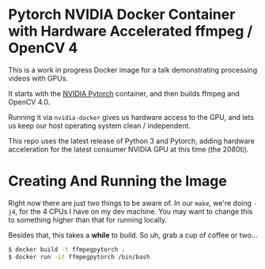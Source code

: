 # Pytorch NVIDIA Docker Container with Hardware Accelerated ffmpeg / OpenCV 4

This is a work in progress Docker image for a talk demonstrating processing videos with GPUs.

It starts with the [NVIDIA Pytorch](https://ngc.nvidia.com/catalog/containers/nvidia%2Fpytorch) container, and then builds ffmpeg and OpenCV 4.0. 

Running it via `nvidia-docker` gives us hardware access to the GPU, and lets us keep our host operating system clean / independent. 

This repo uses the latest release of Python 3 and Pytorch, adding hardware acceleration for the latest consumer NVIDIA GPU at this time (the 2080ti).

# Creating And Running the Image

Right now there are just two things to be aware of. In our `make`, we're doing `-j4`, for the 4 CPUs I have on my dev machine. You may want to change this to something higher than that for running locally.

Besides that, this takes a __while__ to build. So uh, grab a cup of coffee or two...

```bash
$ docker build -t ffmpegpytorch .
$ docker run -it ffmpegpytorch /bin/bash
```
